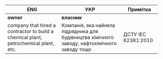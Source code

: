 | ENG                                                          | УКР                                                          | Примітка            |
| ------------------------------------------------------------ | ------------------------------------------------------------ | ------------------- |
| **owner**                                                    | **власник**                                                  |                     |
| company that hired a contractor to build a chemical plant, petrochemical plant, etc. | Компанія, яка найняла підрядника для будівництва хімічного заводу, нафтохімічного заводу тощо | ДСТУ ІЕС 62381:2010 |

